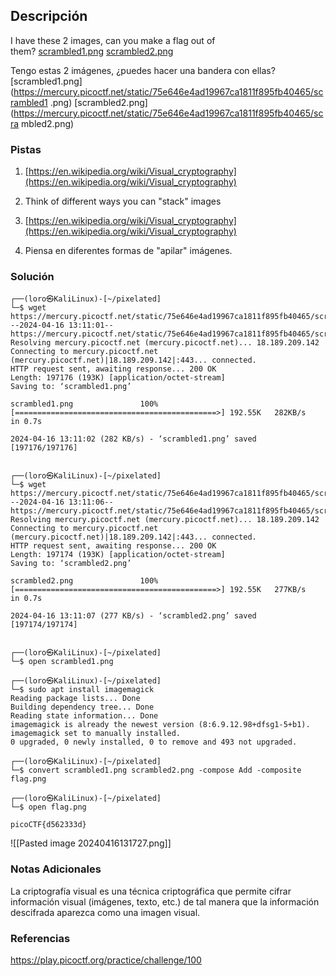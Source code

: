 ## Descripción
I have these 2 images, can you make a flag out of them? [scrambled1.png](https://mercury.picoctf.net/static/75e646e4ad19967ca1811f895fb40465/scrambled1.png) [scrambled2.png](https://mercury.picoctf.net/static/75e646e4ad19967ca1811f895fb40465/scrambled2.png)

Tengo estas 2 imágenes, ¿puedes hacer una bandera con ellas? [scrambled1.png](https://mercury.picoctf.net/static/75e646e4ad19967ca1811f895fb40465/scrambled1 .png) [scrambled2.png](https://mercury.picoctf.net/static/75e646e4ad19967ca1811f895fb40465/scra mbled2.png)
### Pistas
1. [https://en.wikipedia.org/wiki/Visual_cryptography](https://en.wikipedia.org/wiki/Visual_cryptography)
2. Think of different ways you can "stack" images

1. [https://en.wikipedia.org/wiki/Visual_cryptography](https://en.wikipedia.org/wiki/Visual_cryptography)
2. Piensa en diferentes formas de "apilar" imágenes.
### Solución
```
┌──(loro㉿KaliLinux)-[~/pixelated]
└─$ wget https://mercury.picoctf.net/static/75e646e4ad19967ca1811f895fb40465/scrambled1.png
--2024-04-16 13:11:01--  https://mercury.picoctf.net/static/75e646e4ad19967ca1811f895fb40465/scrambled1.png
Resolving mercury.picoctf.net (mercury.picoctf.net)... 18.189.209.142
Connecting to mercury.picoctf.net (mercury.picoctf.net)|18.189.209.142|:443... connected.
HTTP request sent, awaiting response... 200 OK
Length: 197176 (193K) [application/octet-stream]
Saving to: ‘scrambled1.png’

scrambled1.png               100%[=============================================>] 192.55K   282KB/s    in 0.7s    

2024-04-16 13:11:02 (282 KB/s) - ‘scrambled1.png’ saved [197176/197176]

                                                                                                                   
┌──(loro㉿KaliLinux)-[~/pixelated]
└─$ wget https://mercury.picoctf.net/static/75e646e4ad19967ca1811f895fb40465/scrambled2.png
--2024-04-16 13:11:06--  https://mercury.picoctf.net/static/75e646e4ad19967ca1811f895fb40465/scrambled2.png
Resolving mercury.picoctf.net (mercury.picoctf.net)... 18.189.209.142
Connecting to mercury.picoctf.net (mercury.picoctf.net)|18.189.209.142|:443... connected.
HTTP request sent, awaiting response... 200 OK
Length: 197174 (193K) [application/octet-stream]
Saving to: ‘scrambled2.png’

scrambled2.png               100%[=============================================>] 192.55K   277KB/s    in 0.7s    

2024-04-16 13:11:07 (277 KB/s) - ‘scrambled2.png’ saved [197174/197174]

                                                                                                                   
┌──(loro㉿KaliLinux)-[~/pixelated]
└─$ open scrambled1.png
                                                                                                                   
┌──(loro㉿KaliLinux)-[~/pixelated]
└─$ sudo apt install imagemagick
Reading package lists... Done
Building dependency tree... Done
Reading state information... Done
imagemagick is already the newest version (8:6.9.12.98+dfsg1-5+b1).
imagemagick set to manually installed.
0 upgraded, 0 newly installed, 0 to remove and 493 not upgraded.

┌──(loro㉿KaliLinux)-[~/pixelated]
└─$ convert scrambled1.png scrambled2.png -compose Add -composite flag.png 
                                                                                                                   
┌──(loro㉿KaliLinux)-[~/pixelated]
└─$ open flag.png 

picoCTF{d562333d}
```
![[Pasted image 20240416131727.png]]
### Notas Adicionales
La criptografía visual es una técnica criptográfica que permite cifrar información visual (imágenes, texto, etc.) de tal manera que la información descifrada aparezca como una imagen visual.
### Referencias
https://play.picoctf.org/practice/challenge/100
